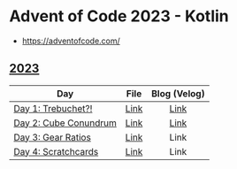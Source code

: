 # Advent of Code 2023 - Kotlin

- https://adventofcode.com/

## [2023](https://adventofcode.com/2023)

| Day                                                         |                                       File                                        |                            Blog (Velog)                             |
|-------------------------------------------------------------|:---------------------------------------------------------------------------------:|:-------------------------------------------------------------------:|
| [Day 1: Trebuchet?!](https://adventofcode.com/2023/day/1)   | [Link](https://github.com/KRMKGOLD/AoC-2023-Kotlin/blob/main/src/day01/Day01.kt)  | [Link](https://velog.io/@dkqk0124/Advent-of-Code-2023-Day-1-Kotlin) |
| [Day 2: Cube Conundrum](https://adventofcode.com/2023/day/2) | [Link️](https://github.com/KRMKGOLD/AoC-2023-Kotlin/blob/main/src/day02/Day02.kt) | [Link](https://velog.io/@dkqk0124/Advent-of-Code-2023-Day-2-Kotlin) |
| [Day 3: Gear Ratios](https://adventofcode.com/2023/day/3)   | [Link️](https://github.com/KRMKGOLD/AoC-2023-Kotlin/blob/main/src/day03/Day03.kt) |                                Link                                 |
| [Day 4: Scratchcards](https://adventofcode.com/2023/day/4)  | [Link️](https://github.com/KRMKGOLD/AoC-2023-Kotlin/blob/main/src/day04/Day04.kt) |                                Link                                 |
